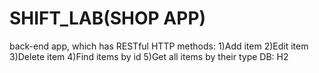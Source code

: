 # SHIFT_LAB(SHOP APP)
back-end app, which has RESTful HTTP methods:
1)Add item
2)Edit item
3)Delete item
4)Find items by id
5)Get all items by their type
DB: H2
